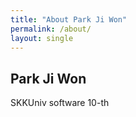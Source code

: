 ```yaml
---
title: "About Park Ji Won"
permalink: /about/
layout: single
---
```


## Park Ji Won

SKKUniv software 10-th

